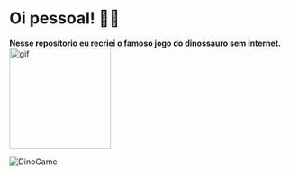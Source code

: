 <h1>Oi pessoal! 👋🏻</h1> 

<strong> Nesse repositorio eu recriei o famoso jogo do dinossauro sem internet.</strong>
<img  height="180em" alt="gif" src="https://i.pinimg.com/originals/98/9a/ca/989aca15d91493f0e211010b7cb1eaa9.gif">


 <img alt="DinoGame" src="https://j.gifs.com/jYqqAv.gif">



